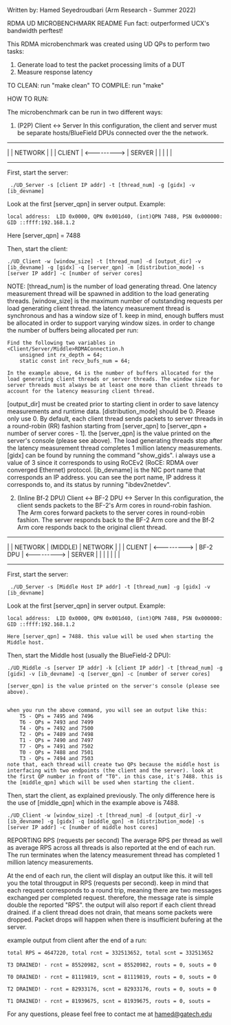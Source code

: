 Written by: Hamed Seyedroudbari (Arm Research - Summer 2022)

RDMA UD MICROBENCHMARK README
Fun fact: outperformed UCX's bandwidth perftest!

This RDMA microbenchmark was created using UD QPs to perform two tasks:

1. Generate load to test the packet processing limits of a DUT
2. Measure response latency

TO CLEAN: run "make clean"
TO COMPILE: run "make"

HOW TO RUN:

The microbenchmark can be run in two different ways:

1. (P2P) Client <-> Server
In this configuration, the client and server must be separate hosts/BlueField DPUs connected over the the network.


--------------                -------------- 
|            |     NETWORK    |	           |
|   CLIENT   |   <--------->  |   SERVER   |
|            |                |            |
--------------                --------------

First, start the server: 

     ./UD_Server -s [client IP addr] -t [thread_num] -g [gidx] -v [ib_devname]

Look at the first [server_qpn] in server output. Example:

    local address:  LID 0x0000, QPN 0x001d40, (int)QPN 7488, PSN 0x000000: GID ::ffff:192.168.1.2

Here [server_qpn] = 7488

Then, start the client: 

    ./UD_Client -w [window_size] -t [thread_num] -d [output_dir] -v [ib_devname] -g [gidx] -q [server_qpn] -m [distribution_mode] -s [server IP addr] -c [number of server cores]
    
NOTE: 
[thread_num] is the number of load generating thread. One latency measurement thread will be spawned in addition to the load generating threads.
[window_size] is the maximum number of outstanding requests per load generating client thread. the latency measurement thread is synchronous and has a window size of 1. keep in mind, enough buffers must be allocated in order to support varying window sizes. in order to change the number of buffers being allocated per run:

    Find the following two variables in <Client/Server/Middle>RDMAConnection.h 
    	unsigned int rx_depth = 64;
        static const int recv_bufs_num = 64;

    In the example above, 64 is the number of buffers allocated for the load generating client threads or server threads. The window size for server threads must always be at least one more than client threads to account for the latency measuring client thread.

[output_dir] must be created prior to starting client in order to save latency measurements and runtime data.
[distribution_mode] should be 0. Please only use 0.
By default, each client thread sends packets to server threads in a round-robin (RR) fashion starting from [server_qpn] to [server_qpn + number of server cores - 1].
the [server_qpn] is the value printed on the server's console (please see above).
The load generating threads stop after the latency measurement thread completes 1 million latency measurements.
[gidx] can be found by running the command "show_gids". i always use a value of 3 since it corresponds to using RoCEv2 (RoCE: RDMA over converged Ethernet) protocol.
[ib_devname] is the NIC port name that corresponds an IP address. you can see the port name, IP address it corresponds to, and its status by running "ibdev2netdev".


2. (Inline Bf-2 DPU) Client <-> BF-2 DPU <-> Server
In this configuration, the client sends packets to the BF-2's Arm cores in round-robin fashion. The Arm cores forward packets to the server cores in round-robin fashion. The server responds back to the BF-2 Arm core and the Bf-2 Arm core responds back to the original client thread.


--------------                --------------                --------------
|            |     NETWORK    |	 (MIDDLE)  |     NETWORK    |            |
|   CLIENT   |   <--------->  |  BF-2 DPU  |   <--------->  |   SERVER   |
|            |                |            |                |            |
--------------                --------------                --------------

First, start the server: 

     ./UD_Server -s [Middle Host IP addr] -t [thread_num] -g [gidx] -v [ib_devname]

Look at the first [server_qpn] in server output. Example:

    local address:  LID 0x0000, QPN 0x001d40, (int)QPN 7488, PSN 0x000000: GID ::ffff:192.168.1.2

    Here [server_qpn] = 7488. this value will be used when starting the Middle host.

Then, start the Middle host (usually the BlueField-2 DPU):

    ./UD_Middle -s [server IP addr] -k [client IP addr] -t [thread_num] -g [gidx] -v [ib_devname] -q [server_qpn] -c [number of server cores]

    [server_qpn] is the value printed on the server's console (please see above).


    when you run the above command, you will see an output like this:
        T5 - QPs = 7495 and 7496
        T6 - QPs = 7493 and 7499
        T4 - QPs = 7492 and 7500
        T2 - QPs = 7489 and 7498
        T1 - QPs = 7490 and 7497
        T7 - QPs = 7491 and 7502
        T0 - QPs = 7488 and 7501
        T3 - QPs = 7494 and 7503
    note that, each thread will create two QPs because the middle host is interfacing with two endpoints (the client and the server). look at the first QP number in front of "T0". in this case, it's 7488. this is the [middle_qpn] which will be used when starting the client. 

Then, start the client, as explained previously. The only difference here is the use of [middle_qpn] which in the example above is 7488.

    ./UD_Client -w [window_size] -t [thread_num] -d [output_dir] -v [ib_devname] -g [gidx] -q [middle_qpn] -m [distribution_mode] -s [server IP addr] -c [number of middle host cores]


REPORTING RPS (requests per second)
    The average RPS per thread as well as average RPS across all threads is also reported at the end of each run.
    The run terminates when the latency measurement thread has completed 1 million latency measurements.

At the end of each run, the client will display an output like this. it will tell you the total througput in RPS (requests per second). keep in mind that each request corresponds to a round trip, meaning there are two messages exchanged per completed request. therefore, the message rate is simple double the reported "RPS". the output will also report if each client thread drained. if a client thread does not drain, that means some packets were dropped. Packet drops will happen when there is insufficient bufering at the server.

example output from client after the end of a run: 

    total RPS = 4647220, total rcnt = 332513652, total scnt = 332513652

    T3 DRAINED! - rcnt = 85520982, scnt = 85520982, routs = 0, souts = 0

    T0 DRAINED! - rcnt = 81119819, scnt = 81119819, routs = 0, souts = 0

    T2 DRAINED! - rcnt = 82933176, scnt = 82933176, routs = 0, souts = 0

    T1 DRAINED! - rcnt = 81939675, scnt = 81939675, routs = 0, souts = 


For any questions, please feel free to contact me at hamed@gatech.edu